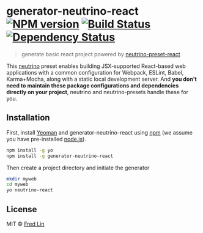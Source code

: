 # generator-neutrino-react [![NPM version][npm-image]][npm-url] [![Build Status][travis-image]][travis-url] [![Dependency Status][daviddm-image]][daviddm-url]
> generate basic react project powered by [neutrino-preset-react](https://github.com/mozilla-neutrino/neutrino-preset-react)

This [neutrino](https://github.com/mozilla-neutrino/neutrino) preset enables building JSX-supported React-based web applications with a common configuration for Webpack, ESLint, Babel, Karma+Mocha, along with a static local development server. And **you don't need to maintain these package configurations and dependencies directly on your project**, neutrino and neutrino-presets handle these for you.

## Installation

First, install [Yeoman](http://yeoman.io) and generator-neutrino-react using [npm](https://www.npmjs.com/) (we assume you have pre-installed [node.js](https://nodejs.org/)).

```bash
npm install -g yo
npm install -g generator-neutrino-react
```

Then create a project directory and initiate the generator

```bash
mkdir myweb
cd myweb
yo neutrino-react
```

## License

MIT © [Fred Lin](https://github.com/mozilla-neutrino/)


[npm-image]: https://badge.fury.io/js/generator-neutrino-react.svg
[npm-url]: https://npmjs.org/package/generator-neutrino-react
[travis-image]: https://travis-ci.org/gasolin/generator-neutrino-react.svg?branch=master
[travis-url]: https://travis-ci.org/gasolin/generator-neutrino-react
[daviddm-image]: https://david-dm.org/gasolin/generator-neutrino-react.svg?theme=shields.io
[daviddm-url]: https://david-dm.org/gasolin/generator-neutrino-react
